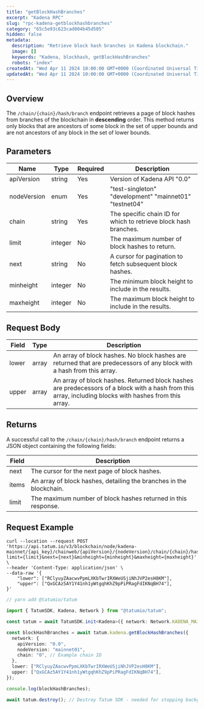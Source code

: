```yaml
---
title: "getBlockHashBranches"
excerpt: "Kadena RPC"
slug: "rpc-kadena-getblockhashbranches"
category: "65c5e93c623cad004b45d505"
hidden: false
metadata:
  description: "Retrieve block hash branches in Kadena blockchain."
  image: []
  keywords: "Kadena, blockhash, getBlockHashBranches"
  robots: "index"
createdAt: "Wed Apr 11 2024 10:00:00 GMT+0000 (Coordinated Universal Time)"
updatedAt: "Wed Apr 11 2024 10:00:00 GMT+0000 (Coordinated Universal Time)"
---
```


## Overview

The `/chain/{chain}/hash/branch` endpoint retrieves a page of block hashes from branches of the blockchain in **descending** order. This method returns only blocks that are ancestors of some block in the set of upper bounds and are not ancestors of any block in the set of lower bounds.

## Parameters

| Name        | Type    | Required | Description                                                      |
| ----------- | ------- | -------- | ---------------------------------------------------------------- |
| apiVersion  | string  | Yes      | Version of Kadena API "0.0"                                      |
| nodeVersion | enum    | Yes      | "test-singleton" "development" "mainnet01" "testnet04"           |
| chain       | string  | Yes      | The specific chain ID for which to retrieve block hash branches. |
| limit       | integer | No       | The maximum number of block hashes to return.                    |
| next        | string  | No       | A cursor for pagination to fetch subsequent block hashes.        |
| minheight   | integer | No       | The minimum block height to include in the results.              |
| maxheight   | integer | No       | The maximum block height to include in the results.              |

## Request Body

| Field | Type  | Description                                                                                                                                            |
| ----- | ----- | ------------------------------------------------------------------------------------------------------------------------------------------------------ |
| lower | array | An array of block hashes. No block hashes are returned that are predecessors of any block with a hash from this array.                                 |
| upper | array | An array of block hashes. Returned block hashes are predecessors of a block with a hash from this array, including blocks with hashes from this array. |

## Returns

A successful call to the `/chain/{chain}/hash/branch` endpoint returns a JSON object containing the following fields:

| Field | Description                                                         |
| ----- | ------------------------------------------------------------------- |
| next  | The cursor for the next page of block hashes.                       |
| items | An array of block hashes, detailing the branches in the blockchain. |
| limit | The maximum number of block hashes returned in this response.       |

## Request Example

```curl
curl --location --request POST 'https://api.tatum.io/v3/blockchain/node/kadena-mainnet/{api_key}/chainweb/{apiVersion}/{nodeVersion}/chain/{chain}/hash/branch?limit={limit}&next={next}&minheight={minheight}&maxheight={maxheight}' \
--header 'Content-Type: application/json' \
--data-raw '{
    "lower": ["RClyuyZAacwvPpmLXKbTwrIRXWeUSjiNhJVP2esH8KM"],
    "upper": ["QxGCAz5AY1Y41nh1yWtgqhKhZ9pPiPRagFdIKNqBH74"],
}'
```

```typescript
// yarn add @tatumio/tatum

import { TatumSDK, Kadena, Network } from "@tatumio/tatum";

const tatum = await TatumSDK.init<Kadena>({ network: Network.KADENA_MAINNET });

const blockHashBranches = await tatum.kadena.getBlockHashBranches({
  network: {
    apiVersion: "0.0",
    nodeVersion: "mainnet01",
    chain: "0", // Example chain ID
  },
  lower: ["RClyuyZAacwvPpmLXKbTwrIRXWeUSjiNhJVP2esH8KM"],
  upper: ["QxGCAz5AY1Y41nh1yWtgqhKhZ9pPiPRagFdIKNqBH74"],
});

console.log(blockHashBranches);

await tatum.destroy(); // Destroy Tatum SDK - needed for stopping background jobs
```
